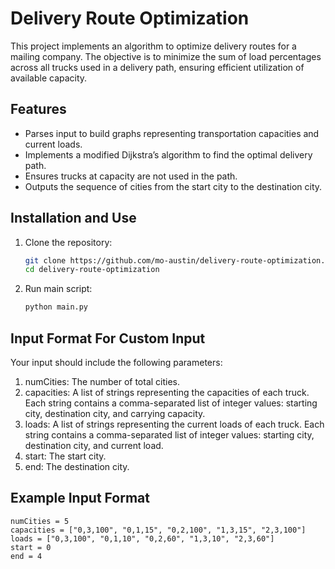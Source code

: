 # Delivery Route Optimization

This project implements an algorithm to optimize delivery routes for a mailing company. The objective is to minimize the sum of load percentages across all trucks used in a delivery path, ensuring efficient utilization of available capacity.


## Features
- Parses input to build graphs representing transportation capacities and current loads.
- Implements a modified Dijkstra’s algorithm to find the optimal delivery path.
- Ensures trucks at capacity are not used in the path.
- Outputs the sequence of cities from the start city to the destination city.

## Installation and Use
1. Clone the repository:
   ```sh
   git clone https://github.com/mo-austin/delivery-route-optimization.git
   cd delivery-route-optimization
2. Run main script:
   ```sh
   python main.py

## Input Format For Custom Input
Your input should include the following parameters:
1. numCities: The number of total cities.
2. capacities: A list of strings representing the capacities of each truck. Each string contains a comma-separated list of integer values: starting city, destination city, and carrying capacity.
3. loads: A list of strings representing the current loads of each truck. Each string contains a comma-separated list of integer values: starting city, destination city, and current load.
4. start: The start city.
5. end: The destination city.

## Example Input Format
  ```
  numCities = 5
  capacities = ["0,3,100", "0,1,15", "0,2,100", "1,3,15", "2,3,100"]
  loads = ["0,3,100", "0,1,10", "0,2,60", "1,3,10", "2,3,60"]
  start = 0
  end = 4







